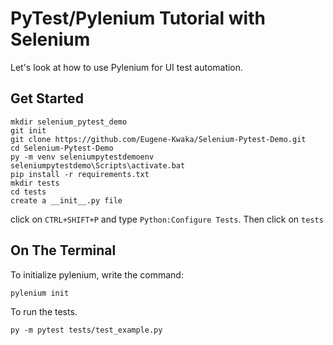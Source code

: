 # PyTest/Pylenium Tutorial with Selenium
Let's look at how to use Pylenium for UI test automation.  

## Get Started
```
mkdir selenium_pytest_demo
git init 
git clone https://github.com/Eugene-Kwaka/Selenium-Pytest-Demo.git
cd Selenium-Pytest-Demo
py -m venv seleniumpytestdemoenv
seleniumpytestdemo\Scripts\activate.bat
pip install -r requirements.txt
mkdir tests
cd tests
create a __init__.py file
```
click on ``` CTRL+SHIFT+P ``` and type ``` Python:Configure Tests ```. Then click on ``` tests ```


## On The Terminal
To initialize pylenium, write the command:
``` 
pylenium init 

```
To run the tests.
```
py -m pytest tests/test_example.py

```
